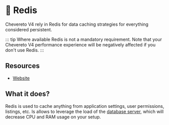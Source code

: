# 📌 Redis

Chevereto V4 rely in Redis for data caching strategies for everything considered persistent.

::: tip Where available
Redis is not a mandatory requirement. Note that your Chevereto V4 performance experience will be negatively affected if you don't use Redis.
:::

## Resources

* [Website](https://redis.io/)

## What it does?

Redis is used to cache anything from application settings, user permissions, listings, etc. Is allows to leverage the load of the [database server](database-server.md), which will decrease CPU and RAM usage on your setup.
